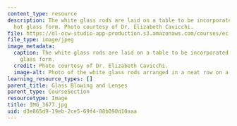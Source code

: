 ```yaml
---
content_type: resource
description: The white glass rods are laid on a table to be incorporated into the
  hot glass form. Photo courtesy of Dr. Elizabeth Cavicchi.
file: https://ol-ocw-studio-app-production.s3.amazonaws.com/courses/ec-050-recreate-experiments-from-history-inform-the-future-from-the-past-galileo-january-iap-2010/d3e865d919eb2ce569f488b090d10aaa_IMG_3677.jpg
file_type: image/jpeg
image_metadata:
  caption: The white glass rods are laid on a table to be incorporated into the hot
    glass form.
  credit: Photo courtesy of Dr. Elizabeth Cavicchi.
  image-alt: Photo of the white glass rods arranged in a neat row on a table.
learning_resource_types: []
parent_title: Glass Blowing and Lenses
parent_type: CourseSection
resourcetype: Image
title: IMG_3677.jpg
uid: d3e865d9-19eb-2ce5-69f4-88b090d10aaa
---
```

